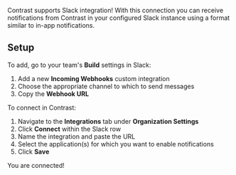 <!--
title: "Slack Integration"
description: "Integrating Slack with Contrast"
tags: "Admin organization settings integrations slack"
-->

Contrast supports Slack integration! With this connection you can receive notifications from Contrast in your configured Slack instance using a format similar to in-app notifications.

## Setup

To add, go to your team's **Build** settings in Slack:

1. Add a new **Incoming Webhooks** custom integration
2. Choose the appropriate channel to which to send messages
3. Copy the **Webhook URL**

To connect in Contrast:

1. Navigate to the **Integrations** tab under **Organization Settings**
2. Click **Connect** within the Slack row
3. Name the integration and paste the URL
4. Select the application(s) for which you want to enable notifications
5. Click **Save**

You are connected!

